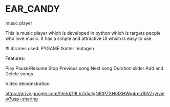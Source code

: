 # EAR_CANDY
music player

This is music player which is developed in python which is targets people who love music.
It has a simple and attractive UI which is easy to use

#Libraries used:
PYGAME
tkinter
mutagen

Features:

Play
Pause/Resume
Stop
Previous song
Next song
Duration slider
Add and Delete songs

Video demonstration:

https://drive.google.com/file/d/19Lb7x5clgN6tPZXHI8XHWq4reu1RVZry/view?usp=sharing
